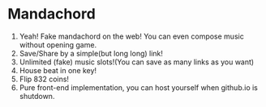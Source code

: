# Mandachord

1. Yeah! Fake mandachord on the web! You can even compose music without opening game.
2. Save/Share by a simple(but long long) link!
3. Unlimited (fake) music slots!(You can save as many links as you want)
4. House beat in one key!
5. Flip 832 coins!
6. Pure front-end implementation, you can host yourself when github.io is shutdown.